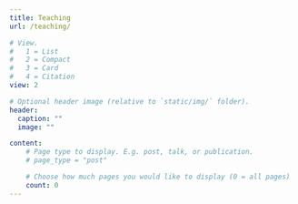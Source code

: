 ```yaml
---
title: Teaching
url: /teaching/

# View.
#   1 = List
#   2 = Compact
#   3 = Card
#   4 = Citation
view: 2

# Optional header image (relative to `static/img/` folder).
header:
  caption: ""
  image: ""

content:
    # Page type to display. E.g. post, talk, or publication.
    # page_type = "post"

    # Choose how much pages you would like to display (0 = all pages)
    count: 0
---
```

